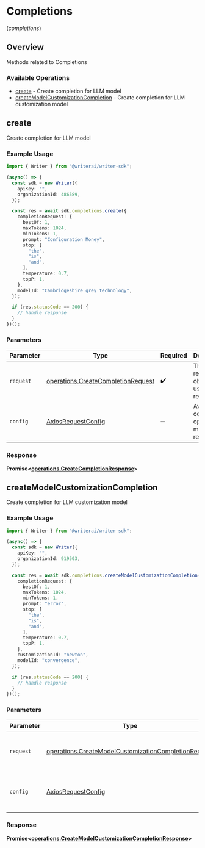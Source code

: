 # Completions
(*completions*)

## Overview

Methods related to Completions

### Available Operations

* [create](#create) - Create completion for LLM model
* [createModelCustomizationCompletion](#createmodelcustomizationcompletion) - Create completion for LLM customization model

## create

Create completion for LLM model

### Example Usage

```typescript
import { Writer } from "@writerai/writer-sdk";

(async() => {
  const sdk = new Writer({
    apiKey: "",
    organizationId: 486589,
  });

  const res = await sdk.completions.create({
    completionRequest: {
      bestOf: 1,
      maxTokens: 1024,
      minTokens: 1,
      prompt: "Configuration Money",
      stop: [
        "the",
        "is",
        "and",
      ],
      temperature: 0.7,
      topP: 1,
    },
    modelId: "Cambridgeshire grey technology",
  });

  if (res.statusCode == 200) {
    // handle response
  }
})();
```

### Parameters

| Parameter                                                                                | Type                                                                                     | Required                                                                                 | Description                                                                              |
| ---------------------------------------------------------------------------------------- | ---------------------------------------------------------------------------------------- | ---------------------------------------------------------------------------------------- | ---------------------------------------------------------------------------------------- |
| `request`                                                                                | [operations.CreateCompletionRequest](../../models/operations/createcompletionrequest.md) | :heavy_check_mark:                                                                       | The request object to use for the request.                                               |
| `config`                                                                                 | [AxiosRequestConfig](https://axios-http.com/docs/req_config)                             | :heavy_minus_sign:                                                                       | Available config options for making requests.                                            |


### Response

**Promise<[operations.CreateCompletionResponse](../../models/operations/createcompletionresponse.md)>**


## createModelCustomizationCompletion

Create completion for LLM customization model

### Example Usage

```typescript
import { Writer } from "@writerai/writer-sdk";

(async() => {
  const sdk = new Writer({
    apiKey: "",
    organizationId: 919503,
  });

  const res = await sdk.completions.createModelCustomizationCompletion({
    completionRequest: {
      bestOf: 1,
      maxTokens: 1024,
      minTokens: 1,
      prompt: "error",
      stop: [
        "the",
        "is",
        "and",
      ],
      temperature: 0.7,
      topP: 1,
    },
    customizationId: "newton",
    modelId: "convergence",
  });

  if (res.statusCode == 200) {
    // handle response
  }
})();
```

### Parameters

| Parameter                                                                                                                    | Type                                                                                                                         | Required                                                                                                                     | Description                                                                                                                  |
| ---------------------------------------------------------------------------------------------------------------------------- | ---------------------------------------------------------------------------------------------------------------------------- | ---------------------------------------------------------------------------------------------------------------------------- | ---------------------------------------------------------------------------------------------------------------------------- |
| `request`                                                                                                                    | [operations.CreateModelCustomizationCompletionRequest](../../models/operations/createmodelcustomizationcompletionrequest.md) | :heavy_check_mark:                                                                                                           | The request object to use for the request.                                                                                   |
| `config`                                                                                                                     | [AxiosRequestConfig](https://axios-http.com/docs/req_config)                                                                 | :heavy_minus_sign:                                                                                                           | Available config options for making requests.                                                                                |


### Response

**Promise<[operations.CreateModelCustomizationCompletionResponse](../../models/operations/createmodelcustomizationcompletionresponse.md)>**


